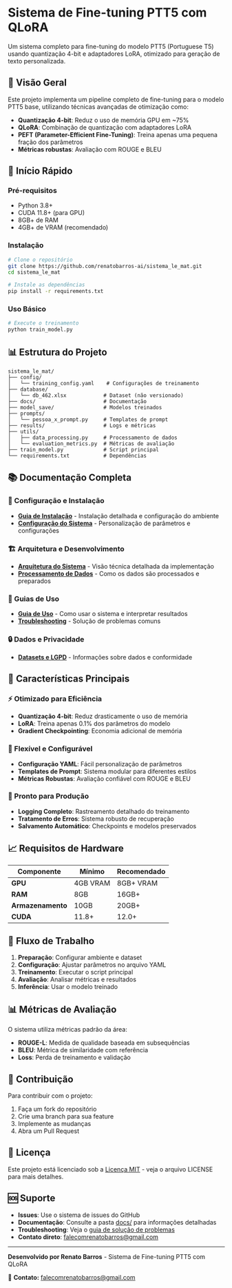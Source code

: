 # Sistema de Fine-tuning PTT5 com QLoRA

Um sistema completo para fine-tuning do modelo PTT5 (Portuguese T5) usando quantização 4-bit e adaptadores LoRA, otimizado para geração de texto personalizada.

## 🎯 Visão Geral

Este projeto implementa um pipeline completo de fine-tuning para o modelo PTT5 base, utilizando técnicas avançadas de otimização como:

- **Quantização 4-bit**: Reduz o uso de memória GPU em ~75%
- **QLoRA**: Combinação de quantização com adaptadores LoRA
- **PEFT (Parameter-Efficient Fine-Tuning)**: Treina apenas uma pequena fração dos parâmetros
- **Métricas robustas**: Avaliação com ROUGE e BLEU

## 🚀 Início Rápido

### Pré-requisitos
- Python 3.8+
- CUDA 11.8+ (para GPU)
- 8GB+ de RAM
- 4GB+ de VRAM (recomendado)

### Instalação
```bash
# Clone o repositório
git clone https://github.com/renatobarros-ai/sistema_le_mat.git
cd sistema_le_mat

# Instale as dependências
pip install -r requirements.txt
```

### Uso Básico
```bash
# Execute o treinamento
python train_model.py
```

## 📊 Estrutura do Projeto

```
sistema_le_mat/
├── config/
│   └── training_config.yaml    # Configurações de treinamento
├── database/
│   └── db_462.xlsx            # Dataset (não versionado)
├── docs/                      # Documentação
├── model_save/                # Modelos treinados
├── prompts/
│   └── pessoa_x_prompt.py     # Templates de prompt
├── results/                   # Logs e métricas
├── utils/
│   ├── data_processing.py     # Processamento de dados
│   └── evaluation_metrics.py  # Métricas de avaliação
├── train_model.py             # Script principal
└── requirements.txt           # Dependências
```

## 📚 Documentação Completa

### 🔧 Configuração e Instalação
- **[Guia de Instalação](docs/installation.md)** - Instalação detalhada e configuração do ambiente
- **[Configuração do Sistema](docs/configuration.md)** - Personalização de parâmetros e configurações

### 🏗️ Arquitetura e Desenvolvimento
- **[Arquitetura do Sistema](docs/architecture.md)** - Visão técnica detalhada da implementação
- **[Processamento de Dados](docs/data-processing.md)** - Como os dados são processados e preparados

### 📖 Guias de Uso
- **[Guia de Uso](docs/usage.md)** - Como usar o sistema e interpretar resultados
- **[Troubleshooting](docs/troubleshooting.md)** - Solução de problemas comuns

### 🔒 Dados e Privacidade
- **[Datasets e LGPD](docs/datasets.md)** - Informações sobre dados e conformidade

## 🎯 Características Principais

### ⚡ Otimizado para Eficiência
- **Quantização 4-bit**: Reduz drasticamente o uso de memória
- **LoRA**: Treina apenas 0.1% dos parâmetros do modelo
- **Gradient Checkpointing**: Economia adicional de memória

### 🎨 Flexível e Configurável
- **Configuração YAML**: Fácil personalização de parâmetros
- **Templates de Prompt**: Sistema modular para diferentes estilos
- **Métricas Robustas**: Avaliação confiável com ROUGE e BLEU

### 🔧 Pronto para Produção
- **Logging Completo**: Rastreamento detalhado do treinamento
- **Tratamento de Erros**: Sistema robusto de recuperação
- **Salvamento Automático**: Checkpoints e modelos preservados

## 📈 Requisitos de Hardware

| Componente | Mínimo | Recomendado |
|------------|---------|-------------|
| **GPU** | 4GB VRAM | 8GB+ VRAM |
| **RAM** | 8GB | 16GB+ |
| **Armazenamento** | 10GB | 20GB+ |
| **CUDA** | 11.8+ | 12.0+ |

## 🔄 Fluxo de Trabalho

1. **Preparação**: Configurar ambiente e dataset
2. **Configuração**: Ajustar parâmetros no arquivo YAML
3. **Treinamento**: Executar o script principal
4. **Avaliação**: Analisar métricas e resultados
5. **Inferência**: Usar o modelo treinado

## 📊 Métricas de Avaliação

O sistema utiliza métricas padrão da área:
- **ROUGE-L**: Medida de qualidade baseada em subsequências
- **BLEU**: Métrica de similaridade com referência
- **Loss**: Perda de treinamento e validação

## 🤝 Contribuição

Para contribuir com o projeto:
1. Faça um fork do repositório
2. Crie uma branch para sua feature
3. Implemente as mudanças
4. Abra um Pull Request

## 📄 Licença

Este projeto está licenciado sob a [Licença MIT](LICENSE) - veja o arquivo LICENSE para mais detalhes.

## 🆘 Suporte

- **Issues**: Use o sistema de issues do GitHub
- **Documentação**: Consulte a pasta [docs/](docs/) para informações detalhadas
- **Troubleshooting**: Veja o [guia de solução de problemas](docs/troubleshooting.md)
- **Contato direto**: falecomrenatobarros@gmail.com

---

**Desenvolvido por Renato Barros** - Sistema de Fine-tuning PTT5 com QLoRA

📧 **Contato:** falecomrenatobarros@gmail.com
